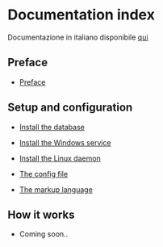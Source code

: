# Documentation index

Documentazione in italiano disponibile [qui](../index.md)

## Preface

- [Preface](intro.md)
   
## Setup and configuration

- [Install the database](database.md)
	
- [Install the Windows service](windows.md)
	
- [Install the Linux daemon](linux.md)
	
- [The config file](config.md)
	
- [The markup language](markup.md)

## How it works

- Coming soon..
